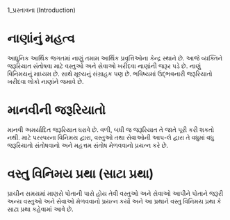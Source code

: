 1_પ્રસ્તાવના
(Introduction)

# નાણાંનું મહત્વ

આધુનિક આર્થિક જગતમાં નાણું તમામ આર્થિક પ્રવૃત્તિઓના કેન્દ્ર સ્થાને છે. આજે વ્યક્તિને જરૂરિયાત સંતોષવા માટે વસ્તુઓ અને સેવાઓ ખરીદવા નાણાંની જરૂર પડે છે. નાણું વિનિમયનું માધ્યમ છે. સાથે મૂલ્યનું સંગ્રાહક પણ છે. ભવિષ્યમાં ઉદ્ભવનારી જરૂરિયાતો ખરીદવા લોકો નાણાંને જમાવે છે.

# માનવીની જરૂરિયાતો

માનવી અમર્યાદિત જરૂરિયાત ધરાવે છે. વળી, બધી જ જરૂરિયાત તે જાતે પૂરી કરી શકતો નથી. માટે પરસ્પરના વિનિમય દ્વારા, વસ્તુઓ તથા સેવાઓની આપ-લે દ્વારા તે વધુમાં વધુ જરૂરિયાતો સંતોષવાનો અને મહત્તમ સંતોષ મેળવવાનો પ્રયત્ન કરે છે.

# વસ્તુ વિનિમય પ્રથા (સાટા પ્રથા)

પ્રાચીન સમયમાં માણસે પોતાની પાસે હોય તેવી વસ્તુઓ અને સેવાઓ આપીને પોતાને જરૂરી અન્ય વસ્તુઓ અને સેવાઓ મેળવવાનો પ્રયત્ન કર્યો અને આ પ્રથાને વસ્તુ વિનિમય પ્રથા કે સાટા પ્રથા કહેવામાં આવે છે.
